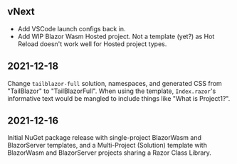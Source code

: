 ## vNext

* Add VSCode launch configs back in.
* Add WIP Blazor Wasm Hosted project.  Not a template (yet?) as Hot Reload doesn't work well for Hosted project types.

## 2021-12-18

Change `tailblazor-full` solution, namespaces, and generated CSS from "TailBlazor" to "TailBlazorFull". When using the template, `Index.razor`'s informative text would be mangled to include things like "What is Project1?".

## 2021-12-16

Initial NuGet package release with single-project BlazorWasm and BlazorServer templates, and a Multi-Project (Solution) template with BlazorWasm and BlazorServer projects sharing a Razor Class Library.
